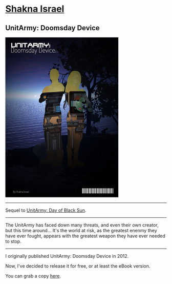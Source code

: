 # [Shakna Israel](/)

## UnitArmy: Doomsday Device

![UnitArmy: Doomsday Device](/unitarmy-doomsday-device.jpg)

---

Sequel to [UnitArmy: Day of Black Sun](/uadobs).

---

The UnitArmy has faced down many threats, and even their own creator, but this time around... It's the world at risk, as the greatest enenmy they have ever fought, appears with the greatest weapon they have ever needed to stop.

---

I originally published UnitArmy: Doomsday Device in 2012.

Now, I've decided to release it for free, or at least the eBook version.

You can grab a copy [here](https://shakna.keybase.pub/UA2DD.epub).
